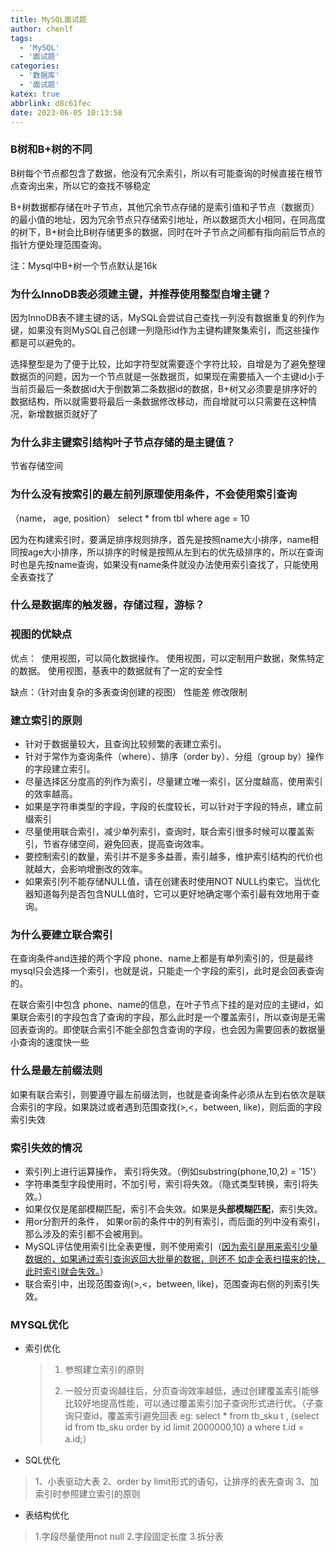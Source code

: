 ```yaml
---
title: MySQL面试题
author: chenlf
tags:
  - 'MySQL'
  - '面试题'
categories:
  - '数据库'
  - '面试题'
katex: true
abbrlink: d8c61fec
date: 2023-06-05 10:13:58
---
```


### B树和B+树的不同

B树每个节点都包含了数据，他没有冗余索引，所以有可能查询的时候直接在根节点查询出来，所以它的查找不够稳定

B+树数据都存储在叶子节点，其他冗余节点存储的是索引值和子节点（数据页）的最小值的地址，因为冗余节点只存储索引地址，所以数据页大小相同，在同高度的树下，B+树会比B树存储更多的数据，同时在叶子节点之间都有指向前后节点的指针方便处理范围查询。

注：Mysql中B+树一个节点默认是16k



### 为什么InnoDB表必须建主键，并推荐使用整型自增主键？

因为InnoDB表不建主键的话，MySQL会尝试自己查找一列没有数据重复的列作为键，如果没有则MySQL自己创建一列隐形id作为主键构建聚集索引，而这些操作都是可以避免的。

选择整型是为了便于比较，比如字符型就需要逐个字符比较，自增是为了避免整理数据页的问题，因为一个节点就是一张数据页，如果现在需要插入一个主键id小于当前页最后一条数据id大于倒数第二条数据id的数据，B+树又必须要是排序好的数据结构，所以就需要将最后一条数据修改移动，而自增就可以只需要在这种情况，新增数据页就好了



### 为什么非主键索引结构叶子节点存储的是主键值？

节省存储空间



### 为什么没有按索引的最左前列原理使用条件，不会使用索引查询

（name， age, position）     select * from tbl where age = 10

因为在构建索引时，要满足排序规则排序，首先是按照name大小排序，name相同按age大小排序，所以排序的时候是按照从左到右的优先级排序的，所以在查询时也是先按name查询，如果没有name条件就没办法使用索引查找了，只能使用全表查找了



### 什么是数据库的触发器，存储过程，游标？



### 视图的优缺点

优点：
​	使用视图，可以简化数据操作。
​	使用视图，可以定制用户数据，聚焦特定的数据。
​	使用视图，基表中的数据就有了一定的安全性

缺点：（针对由复杂的多表查询创建的视图）
	性能差
	修改限制



### 建立索引的原则

- 针对于数据量较大，且查询比较频繁的表建立索引。
- 针对于常作为查询条件（where）、排序（order by）、分组（group by）操作的字段建立索引。
- 尽量选择区分度高的列作为索引，尽量建立唯一索引，区分度越高，使用索引的效率越高。
- 如果是字符串类型的字段，字段的长度较长，可以针对于字段的特点，建立前缀索引
- 尽量使用联合索引，减少单列索引，查询时，联合索引很多时候可以覆盖索引，节省存储空间，避免回表，提高查询效率。
- 要控制索引的数量，索引并不是多多益善，索引越多，维护索引结构的代价也就越大，会影响增删改的效率。
-  如果索引列不能存储NULL值，请在创建表时使用NOT NULL约束它。当优化器知道每列是否包含NULL值时，它可以更好地确定哪个索引最有效地用于查询。



### 为什么要建立联合索引

在查询条件and连接的两个字段 phone、name上都是有单列索引的，但是最终mysql只会选择一个索引，也就是说，只能走一个字段的索引，此时是会回表查询的。

在联合索引中包含 phone、name的信息，在叶子节点下挂的是对应的主键id，如果联合索引的字段包含了查询的字段，那么此时是一个覆盖索引，所以查询是无需回表查询的。即使联合索引不能全部包含查询的字段，也会因为需要回表的数据量小查询的速度快一些



### 什么是最左前缀法则

如果有联合索引，则要遵守最左前缀法则，也就是查询条件必须从左到右依次是联合索引的字段，如果跳过或者遇到范围查找(>,<，between, like)，则后面的字段索引失效



### 索引失效的情况

- 索引列上进行运算操作， 索引将失效。（例如substring(phone,10,2) = '15'）
- 字符串类型字段使用时，不加引号，索引将失效。（隐式类型转换，索引将失效。）
- 如果仅仅是尾部模糊匹配，索引不会失效。如果是**头部模糊匹配**，索引失效。
- 用or分割开的条件， 如果or前的条件中的列有索引，而后面的列中没有索引，那么涉及的索引都不会被用到。
- MySQL评估使用索引比全表更慢，则不使用索引（<u>因为索引是用来索引少量数据的，如果通过索引查询返回大批量的数据，则还不 如走全表扫描来的快，此时索引就会失效。</u>）
- 联合索引中，出现范围查询(>,<，between, like)，范围查询右侧的列索引失效。



### MYSQL优化

- 索引优化
	
  > 1. 参照建立索引的原则
	>
	> 2. 一般分页查询越往后，分页查询效率越低，通过创建覆盖索引能够比较好地提高性能，可以通过覆盖索引加子查询形式进行优。（子查询只查id，覆盖索引避免回表 eg:
	>    select * from tb_sku t , (select id from tb_sku order by id  limit 2000000,10) a where t.id = a.id;）
	
- SQL优化

> 1、小表驱动大表
> 2、order by limit形式的语句，让排序的表先查询
> 3、加索引时参照建立索引的原则

- 表结构优化

> 1.字段尽量使用not null
> 2.字段固定长度
> 3.拆分表
